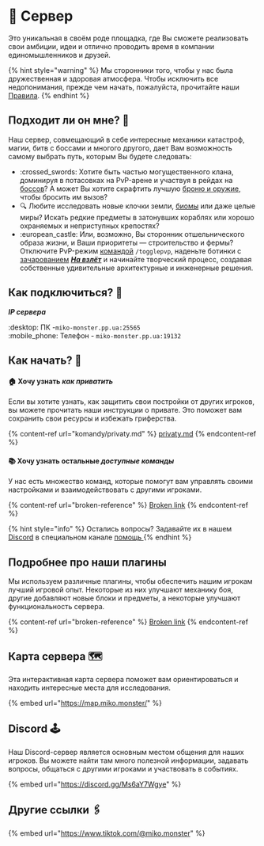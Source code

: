 # 💽 Сервер

Это уникальная в своём роде площадка, где Вы сможете реализовать свои амбиции, идеи и отлично проводить время в компании единомышленников и друзей.&#x20;

{% hint style="warning" %}
Мы сторонники того, чтобы у нас была дружественная и здоровая атмосфера. Чтобы исключить все недопонимания, прежде чем начать, пожалуйста, прочитайте наши [Правила](obshaya-informaciya/pravila/).
{% endhint %}

## Подходит ли он мне? :thinking:

Наш сервер, совмещающий в себе интересные механики катастроф, магии, битв с боссами и многого другого, дает Вам возможность самому выбрать путь, которым Вы будете следовать:&#x20;

* :crossed\_swords: Хотите быть частью могущественного клана, доминируя в потасовках на PvP-арене и участвуя в рейдах на [боссов](igrovye-momenty/sushestva/bossy/)? А может Вы хотите скрафтить лучшую [броню и оружие](igrovye-momenty/nabory-broni/), чтобы бросить им вызов?
* :mag: Любите исследовать новые клочки земли, [биомы](igrovye-momenty/generacii/) или даже целые миры? Искать редкие предметы в затонувших кораблях или хорошо охраняемых и неприступных крепостях?
* :european\_castle: Или, возможно, Вы сторонник отшельнического образа жизни, и Ваши приоритеты — строительство и фермы? Отключите PvP-режим [командой](broken-reference) `/togglepvp`, наденьте ботинки с [зачарованием](broken-reference) [_**На взлёт**_](kastomnye-chary/legendarnye-chary/na-vzlyot.md) и начинайте творческий процесс, создавая собственные  удивительные архитектурные и инженерные решения.

## Как подключиться? 🔌

_**IP сервера**_&#x20;

:desktop: ПК -`miko-monster.pp.ua:25565` \
:mobile\_phone: Телефон - `miko-monster.pp.ua:19132`

## Как начать? :rocket:&#x20;

#### 🏠 Хочу узнать _**как приватить**_

Если вы хотите узнать, как защитить свои постройки от других игроков, вы можете прочитать наши инструкции о привате. Это поможет вам сохранить свои ресурсы и избежать гриферства.

{% content-ref url="komandy/privaty.md" %}
[privaty.md](komandy/privaty.md)
{% endcontent-ref %}

#### :books: Хочу узнать остальные _доступные команды_

У нас есть множество команд, которые помогут вам управлять своими настройками и взаимодействовать с другими игроками.

{% content-ref url="broken-reference" %}
[Broken link](broken-reference)
{% endcontent-ref %}

{% hint style="info" %}
Остались вопросы? Задавайте их в нашем [Discord](https://discord.gg/Ms6aY7Wgye) в специальном канале [помощь ](https://discord.com/channels/713857039251800154/973887184971108353)
{% endhint %}

## Подробнее про наши плагины

Мы используем различные плагины, чтобы обеспечить нашим игрокам лучший игровой опыт. Некоторые из них улучшают механику боя, другие добавляют новые блоки и предметы, а некоторые улучшают функциональность сервера.

{% content-ref url="broken-reference" %}
[Broken link](broken-reference)
{% endcontent-ref %}

## Карта сервера 🗺️

Эта интерактивная карта сервера поможет вам ориентироваться и находить интересные места для исследования.

{% embed url="https://map.miko.monster/" %}

## Discord 🕹️

Наш Discord-сервер является основным местом общения для наших игроков. Вы можете найти там много полезной информации, задавать вопросы, общаться с другими игроками и участвовать в событиях.

{% embed url="https://discord.gg/Ms6aY7Wgye" %}

## Другие ссылки 🖇️

{% embed url="https://www.tiktok.com/@miko.monster" %}
